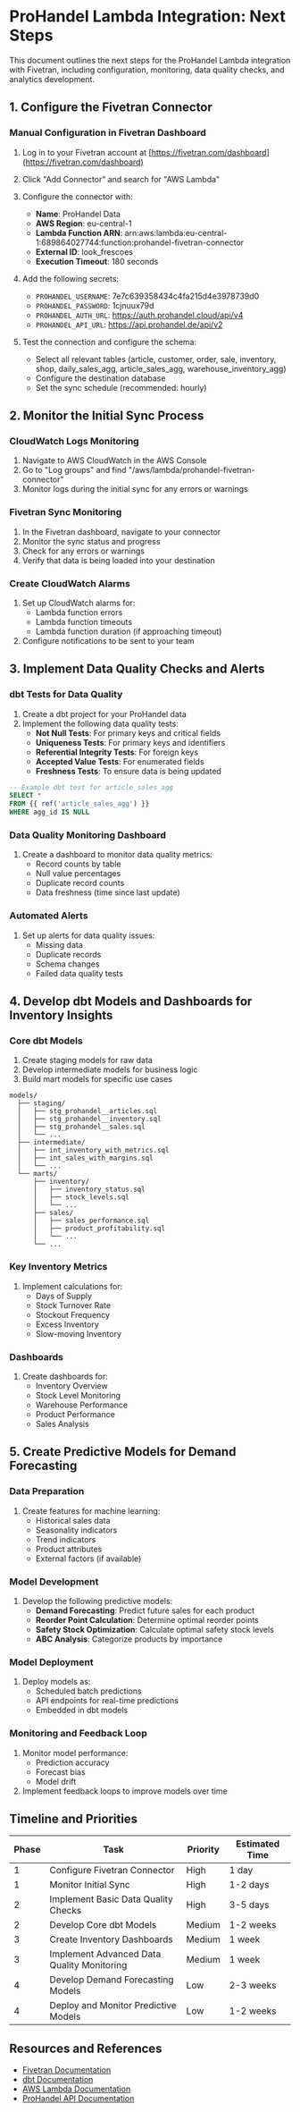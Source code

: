 # ProHandel Lambda Integration: Next Steps

This document outlines the next steps for the ProHandel Lambda integration with Fivetran, including configuration, monitoring, data quality checks, and analytics development.

## 1. Configure the Fivetran Connector

### Manual Configuration in Fivetran Dashboard
1. Log in to your Fivetran account at [https://fivetran.com/dashboard](https://fivetran.com/dashboard)
2. Click "Add Connector" and search for "AWS Lambda"
3. Configure the connector with:
   - **Name**: ProHandel Data
   - **AWS Region**: eu-central-1
   - **Lambda Function ARN**: arn:aws:lambda:eu-central-1:689864027744:function:prohandel-fivetran-connector
   - **External ID**: look_frescoes
   - **Execution Timeout**: 180 seconds

4. Add the following secrets:
   - `PROHANDEL_USERNAME`: 7e7c639358434c4fa215d4e3978739d0
   - `PROHANDEL_PASSWORD`: 1cjnuux79d
   - `PROHANDEL_AUTH_URL`: https://auth.prohandel.cloud/api/v4
   - `PROHANDEL_API_URL`: https://api.prohandel.de/api/v2

5. Test the connection and configure the schema:
   - Select all relevant tables (article, customer, order, sale, inventory, shop, daily_sales_agg, article_sales_agg, warehouse_inventory_agg)
   - Configure the destination database
   - Set the sync schedule (recommended: hourly)

## 2. Monitor the Initial Sync Process

### CloudWatch Logs Monitoring
1. Navigate to AWS CloudWatch in the AWS Console
2. Go to "Log groups" and find "/aws/lambda/prohandel-fivetran-connector"
3. Monitor logs during the initial sync for any errors or warnings

### Fivetran Sync Monitoring
1. In the Fivetran dashboard, navigate to your connector
2. Monitor the sync status and progress
3. Check for any errors or warnings
4. Verify that data is being loaded into your destination

### Create CloudWatch Alarms
1. Set up CloudWatch alarms for:
   - Lambda function errors
   - Lambda function timeouts
   - Lambda function duration (if approaching timeout)
2. Configure notifications to be sent to your team

## 3. Implement Data Quality Checks and Alerts

### dbt Tests for Data Quality
1. Create a dbt project for your ProHandel data
2. Implement the following data quality tests:
   - **Not Null Tests**: For primary keys and critical fields
   - **Uniqueness Tests**: For primary keys and identifiers
   - **Referential Integrity Tests**: For foreign keys
   - **Accepted Value Tests**: For enumerated fields
   - **Freshness Tests**: To ensure data is being updated

```sql
-- Example dbt test for article_sales_agg
SELECT *
FROM {{ ref('article_sales_agg') }}
WHERE agg_id IS NULL
```

### Data Quality Monitoring Dashboard
1. Create a dashboard to monitor data quality metrics:
   - Record counts by table
   - Null value percentages
   - Duplicate record counts
   - Data freshness (time since last update)

### Automated Alerts
1. Set up alerts for data quality issues:
   - Missing data
   - Duplicate records
   - Schema changes
   - Failed data quality tests

## 4. Develop dbt Models and Dashboards for Inventory Insights

### Core dbt Models
1. Create staging models for raw data
2. Develop intermediate models for business logic
3. Build mart models for specific use cases

```
models/
  ├── staging/
  │   ├── stg_prohandel__articles.sql
  │   ├── stg_prohandel__inventory.sql
  │   ├── stg_prohandel__sales.sql
  │   └── ...
  ├── intermediate/
  │   ├── int_inventory_with_metrics.sql
  │   ├── int_sales_with_margins.sql
  │   └── ...
  └── marts/
      ├── inventory/
      │   ├── inventory_status.sql
      │   ├── stock_levels.sql
      │   └── ...
      ├── sales/
      │   ├── sales_performance.sql
      │   ├── product_profitability.sql
      │   └── ...
      └── ...
```

### Key Inventory Metrics
1. Implement calculations for:
   - Days of Supply
   - Stock Turnover Rate
   - Stockout Frequency
   - Excess Inventory
   - Slow-moving Inventory

### Dashboards
1. Create dashboards for:
   - Inventory Overview
   - Stock Level Monitoring
   - Warehouse Performance
   - Product Performance
   - Sales Analysis

## 5. Create Predictive Models for Demand Forecasting

### Data Preparation
1. Create features for machine learning:
   - Historical sales data
   - Seasonality indicators
   - Trend indicators
   - Product attributes
   - External factors (if available)

### Model Development
1. Develop the following predictive models:
   - **Demand Forecasting**: Predict future sales for each product
   - **Reorder Point Calculation**: Determine optimal reorder points
   - **Safety Stock Optimization**: Calculate optimal safety stock levels
   - **ABC Analysis**: Categorize products by importance

### Model Deployment
1. Deploy models as:
   - Scheduled batch predictions
   - API endpoints for real-time predictions
   - Embedded in dbt models

### Monitoring and Feedback Loop
1. Monitor model performance:
   - Prediction accuracy
   - Forecast bias
   - Model drift
2. Implement feedback loops to improve models over time

## Timeline and Priorities

| Phase | Task | Priority | Estimated Time |
|-------|------|----------|----------------|
| 1 | Configure Fivetran Connector | High | 1 day |
| 1 | Monitor Initial Sync | High | 1-2 days |
| 2 | Implement Basic Data Quality Checks | High | 3-5 days |
| 2 | Develop Core dbt Models | Medium | 1-2 weeks |
| 3 | Create Inventory Dashboards | Medium | 1 week |
| 3 | Implement Advanced Data Quality Monitoring | Medium | 1 week |
| 4 | Develop Demand Forecasting Models | Low | 2-3 weeks |
| 4 | Deploy and Monitor Predictive Models | Low | 1-2 weeks |

## Resources and References

- [Fivetran Documentation](https://fivetran.com/docs)
- [dbt Documentation](https://docs.getdbt.com/)
- [AWS Lambda Documentation](https://docs.aws.amazon.com/lambda/)
- [ProHandel API Documentation](https://prohandel.de/api/docs)
